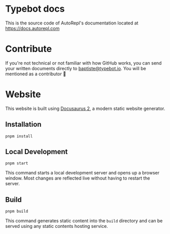 # Typebot docs

This is the source code of AutoRepl's documentation located at https://docs.autorepl.com

# Contribute

If you're not technical or not familiar with how GitHub works, you can send your written documents directly to [baptiste@typebot.io](mailto:baptiste@typebot.io). You will be mentioned as a contributor 🥰

# Website

This website is built using [Docusaurus 2](https://docusaurus.io/), a modern static website generator.

## Installation

```console
pnpm install
```

## Local Development

```console
pnpm start
```

This command starts a local development server and opens up a browser window. Most changes are reflected live without having to restart the server.

## Build

```console
pnpm build
```

This command generates static content into the `build` directory and can be served using any static contents hosting service.
